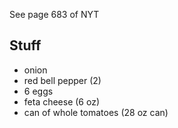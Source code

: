 See page 683 of NYT

## Stuff
-   onion
-   red bell pepper (2)
-   6 eggs
-   feta cheese (6 oz)
-   can of whole tomatoes (28 oz can)